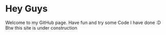 # Hey Guys
Welcome to my GitHub page. Have fun and try some Code I have done :D <br>
Btw this site is under construction
